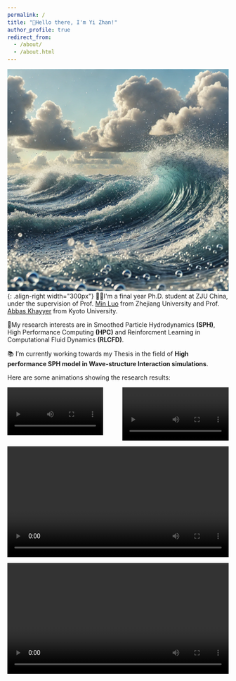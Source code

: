 ```yaml
---
permalink: /
title: "👏Hello there, I'm Yi Zhan!"
author_profile: true
redirect_from: 
  - /about/
  - /about.html
---
```


![](/images/about/wave.png){: .align-right width="300px"}
👨‍💻I'm a final year Ph.D. student at ZJU China, under the supervision of Prof. [Min Luo](https://person.zju.edu.cn/minluo) from Zhejiang University and Prof. [Abbas Khayyer](https://kdb.iimc.kyoto-u.ac.jp/profile/en.c9f8dc637d08ec64.html) from Kyoto University.

🎈My research interests are in Smoothed Particle Hydrodynamics **(SPH)**, High Performance Computing **(HPC)** and Reinforcment Learning in Computational Fluid Dynamics **(RLCFD)**.

📚 I’m currently working towards my Thesis in the field of **High performance SPH model in Wave-structure Interaction simulations**.

Here are some animations showing the research results:


<!-- <div style="display: flex; flex-wrap: wrap; justify-content: space-between;">
  <div style="width: 48%; margin-bottom: 10px;">
    <video width="100%" controls>
      <source src="/images/about/wavetank.mp4" type="video/mp4">
    </video>
  </div>
  <div style="width: 48%; margin-bottom: 10px;">
    <video width="100%" controls>
      <source src="/images/about/windturbine.mp4" type="video/mp4">
    </video>
  </div>
</div>
<video controls src="/images/about/twist.mp4" title="Title"></video> -->


<div style="display: flex; flex-wrap: wrap; justify-content: space-between;">
  <!-- 窄视频 1 -->
  <div style="width: 48%; margin-bottom: 10px;">
    <video width="90%" controls>
      <source src="/images/about/1.mp4" type="video/mp4">
    </video>
  </div>
  <!-- 窄视频 2 -->
  <div style="width: 48%; margin-bottom: 10px;">
    <video width="100%" controls>
      <source src="/images/about/2.mp4" type="video/mp4">
    </video>
  </div>
  
  <!-- 宽视频 1 -->
  <div style="width: 100%; margin-bottom: 10px;">
    <video width="100%" controls>
      <source src="/images/about/3.mp4" type="video/mp4">
    </video>
  </div>
  
  <!-- 宽视频 2 -->
  <div style="width: 100%; margin-bottom: 10px;">
    <video width="100%" controls>
      <source src="/images/about/4.mp4" type="video/mp4">
    </video>
  </div>
</div>

<!-- A data-driven personal website
======
Like many other Jekyll-based GitHub Pages templates, Academic Pages makes you separate the website's content from its form. The content & metadata of your website are in structured markdown files, while various other files constitute the theme, specifying how to transform that content & metadata into HTML pages. You keep these various markdown (.md), YAML (.yml), HTML, and CSS files in a public GitHub repository. Each time you commit and push an update to the repository, the [GitHub pages](https://pages.github.com/) service creates static HTML pages based on these files, which are hosted on GitHub's servers free of charge.

Many of the features of dynamic content management systems (like Wordpress) can be achieved in this fashion, using a fraction of the computational resources and with far less vulnerability to hacking and DDoSing. You can also modify the theme to your heart's content without touching the content of your site. If you get to a point where you've broken something in Jekyll/HTML/CSS beyond repair, your markdown files describing your talks, publications, etc. are safe. You can rollback the changes or even delete the repository and start over - just be sure to save the markdown files! Finally, you can also write scripts that process the structured data on the site, such as [this one](https://github.com/academicpages/academicpages.github.io/blob/master/talkmap.ipynb) that analyzes metadata in pages about talks to display [a map of every location you've given a talk](https://academicpages.github.io/talkmap.html).

Getting started
======
1. Register a GitHub account if you don't have one and confirm your e-mail (required!)
2. Fork [this template](https://github.com/academicpages/academicpages.github.io) by clicking the "Use this template" button in the top right. 
3. Go to the repository's settings (rightmost item in the tabs that start with "Code", should be below "Unwatch"). Rename the repository "[your GitHub username].github.io", which will also be your website's URL.
4. Set site-wide configuration and create content & metadata (see below -- also see [this set of diffs](http://archive.is/3TPas) showing what files were changed to set up [an example site](https://getorg-testacct.github.io) for a user with the username "getorg-testacct")
5. Upload any files (like PDFs, .zip files, etc.) to the files/ directory. They will appear at https://[your GitHub username].github.io/files/example.pdf.  
6. Check status by going to the repository settings, in the "GitHub pages" section

Site-wide configuration
------
The main configuration file for the site is in the base directory in [_config.yml](https://github.com/academicpages/academicpages.github.io/blob/master/_config.yml), which defines the content in the sidebars and other site-wide features. You will need to replace the default variables with ones about yourself and your site's github repository. The configuration file for the top menu is in [_data/navigation.yml](https://github.com/academicpages/academicpages.github.io/blob/master/_data/navigation.yml). For example, if you don't have a portfolio or blog posts, you can remove those items from that navigation.yml file to remove them from the header. 

Create content & metadata
------
For site content, there is one markdown file for each type of content, which are stored in directories like _publications, _talks, _posts, _teaching, or _pages. For example, each talk is a markdown file in the [_talks directory](https://github.com/academicpages/academicpages.github.io/tree/master/_talks). At the top of each markdown file is structured data in YAML about the talk, which the theme will parse to do lots of cool stuff. The same structured data about a talk is used to generate the list of talks on the [Talks page](https://academicpages.github.io/talks), each [individual page](https://academicpages.github.io/talks/2012-03-01-talk-1) for specific talks, the talks section for the [CV page](https://academicpages.github.io/cv), and the [map of places you've given a talk](https://academicpages.github.io/talkmap.html) (if you run this [python file](https://github.com/academicpages/academicpages.github.io/blob/master/talkmap.py) or [Jupyter notebook](https://github.com/academicpages/academicpages.github.io/blob/master/talkmap.ipynb), which creates the HTML for the map based on the contents of the _talks directory).

**Markdown generator**

The repository includes [a set of Jupyter notebooks](https://github.com/academicpages/academicpages.github.io/tree/master/markdown_generator
) that converts a CSV containing structured data about talks or presentations into individual markdown files that will be properly formatted for the Academic Pages template. The sample CSVs in that directory are the ones I used to create my own personal website at stuartgeiger.com. My usual workflow is that I keep a spreadsheet of my publications and talks, then run the code in these notebooks to generate the markdown files, then commit and push them to the GitHub repository.

How to edit your site's GitHub repository
------
Many people use a git client to create files on their local computer and then push them to GitHub's servers. If you are not familiar with git, you can directly edit these configuration and markdown files directly in the github.com interface. Navigate to a file (like [this one](https://github.com/academicpages/academicpages.github.io/blob/master/_talks/2012-03-01-talk-1.md) and click the pencil icon in the top right of the content preview (to the right of the "Raw | Blame | History" buttons). You can delete a file by clicking the trashcan icon to the right of the pencil icon. You can also create new files or upload files by navigating to a directory and clicking the "Create new file" or "Upload files" buttons. 

Example: editing a markdown file for a talk
![Editing a markdown file for a talk](/images/editing-talk.png)

For more info
------
More info about configuring Academic Pages can be found in [the guide](https://academicpages.github.io/markdown/), the [growing wiki](https://github.com/academicpages/academicpages.github.io/wiki), and you can always [ask a question on GitHub](https://github.com/academicpages/academicpages.github.io/discussions). The [guides for the Minimal Mistakes theme](https://mmistakes.github.io/minimal-mistakes/docs/configuration/) (which this theme was forked from) might also be helpful. -->
